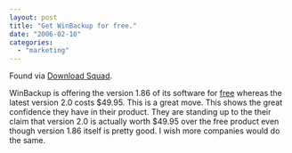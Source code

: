 ```yaml
---
layout: post
title: "Get WinBackup for free."
date: "2006-02-10"
categories: 
  - "marketing"
---
```


Found via [Download Squad](http://www.downloadsquad.com/2006/02/09/get-winbackup-for-free/ "Get WinBackup for free").

WinBackup is offering the version 1.86 of its software for [free](http://www.backupanswers.com/freewinbackup/) whereas the latest version 2.0 costs $49.95. This is a great move. This shows the great confidence they have in their product. They are standing up to the their claim that version 2.0 is actually worth $49.95 over the free product even though version 1.86 itself is pretty good. I wish more companies would do the same.
